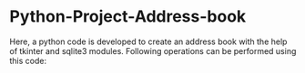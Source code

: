 # Python-Project-Address-book
Here, a python code is developed to create an address book with the help of tkinter and sqlite3 modules. Following operations can be performed using this code:
